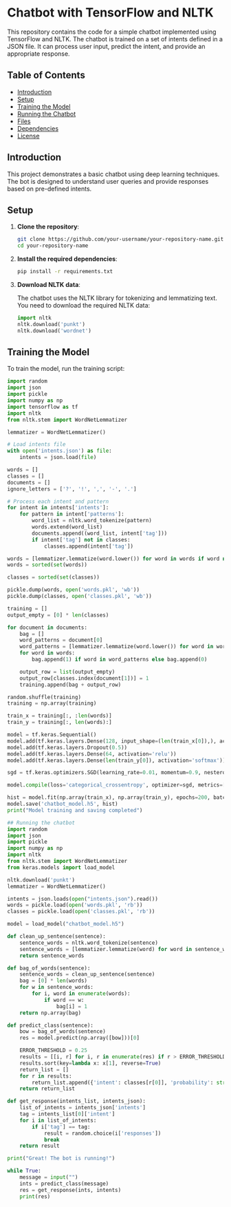 # Chatbot with TensorFlow and NLTK

This repository contains the code for a simple chatbot implemented using TensorFlow and NLTK. The chatbot is trained on a set of intents defined in a JSON file. It can process user input, predict the intent, and provide an appropriate response.

## Table of Contents

- [Introduction](#introduction)
- [Setup](#setup)
- [Training the Model](#training-the-model)
- [Running the Chatbot](#running-the-chatbot)
- [Files](#files)
- [Dependencies](#dependencies)
- [License](#license)

## Introduction

This project demonstrates a basic chatbot using deep learning techniques. The bot is designed to understand user queries and provide responses based on pre-defined intents.

## Setup

1. **Clone the repository**:

    ```bash
    git clone https://github.com/your-username/your-repository-name.git
    cd your-repository-name
    ```

2. **Install the required dependencies**:

    ```bash
    pip install -r requirements.txt
    ```

3. **Download NLTK data**:

    The chatbot uses the NLTK library for tokenizing and lemmatizing text. You need to download the required NLTK data:

    ```python
    import nltk
    nltk.download('punkt')
    nltk.download('wordnet')
    ```

## Training the Model

To train the model, run the training script:

```python
import random
import json
import pickle
import numpy as np
import tensorflow as tf
import nltk
from nltk.stem import WordNetLemmatizer

lemmatizer = WordNetLemmatizer()

# Load intents file
with open('intents.json') as file:
    intents = json.load(file)

words = []
classes = []
documents = []
ignore_letters = ['?', '!', ',', '-', '.']

# Process each intent and pattern
for intent in intents['intents']:
    for pattern in intent['patterns']:
        word_list = nltk.word_tokenize(pattern)
        words.extend(word_list)
        documents.append((word_list, intent['tag']))
        if intent['tag'] not in classes:
            classes.append(intent['tag'])

words = [lemmatizer.lemmatize(word.lower()) for word in words if word not in ignore_letters]
words = sorted(set(words))

classes = sorted(set(classes))

pickle.dump(words, open('words.pkl', 'wb'))
pickle.dump(classes, open('classes.pkl', 'wb'))

training = []
output_empty = [0] * len(classes)

for document in documents:
    bag = []
    word_patterns = document[0]
    word_patterns = [lemmatizer.lemmatize(word.lower()) for word in word_patterns]
    for word in words:
        bag.append(1) if word in word_patterns else bag.append(0)

    output_row = list(output_empty)
    output_row[classes.index(document[1])] = 1
    training.append(bag + output_row)

random.shuffle(training)
training = np.array(training)

train_x = training[:, :len(words)]
train_y = training[:, len(words):]

model = tf.keras.Sequential()
model.add(tf.keras.layers.Dense(128, input_shape=(len(train_x[0]),), activation='relu'))
model.add(tf.keras.layers.Dropout(0.5))
model.add(tf.keras.layers.Dense(64, activation='relu'))
model.add(tf.keras.layers.Dense(len(train_y[0]), activation='softmax'))

sgd = tf.keras.optimizers.SGD(learning_rate=0.01, momentum=0.9, nesterov=True)

model.compile(loss='categorical_crossentropy', optimizer=sgd, metrics=['accuracy'])

hist = model.fit(np.array(train_x), np.array(train_y), epochs=200, batch_size=5, verbose=1)
model.save('chatbot_model.h5', hist)
print("Model training and saving completed")

## Running the chatbot
import random
import json
import pickle
import numpy as np
import nltk
from nltk.stem import WordNetLemmatizer
from keras.models import load_model

nltk.download('punkt')
lemmatizer = WordNetLemmatizer()

intents = json.loads(open("intents.json").read())
words = pickle.load(open('words.pkl', 'rb'))
classes = pickle.load(open('classes.pkl', 'rb'))

model = load_model("chatbot_model.h5")

def clean_up_sentence(sentence):
    sentence_words = nltk.word_tokenize(sentence)
    sentence_words = [lemmatizer.lemmatize(word) for word in sentence_words]
    return sentence_words

def bag_of_words(sentence):
    sentence_words = clean_up_sentence(sentence)
    bag = [0] * len(words)
    for w in sentence_words:
        for i, word in enumerate(words):
            if word == w:
                bag[i] = 1
    return np.array(bag)

def predict_class(sentence):
    bow = bag_of_words(sentence)
    res = model.predict(np.array([bow]))[0]

    ERROR_THRESHOLD = 0.25
    results = [[i, r] for i, r in enumerate(res) if r > ERROR_THRESHOLD]
    results.sort(key=lambda x: x[1], reverse=True)
    return_list = []
    for r in results:
        return_list.append({'intent': classes[r[0]], 'probability': str(r[1])})
    return return_list

def get_response(intents_list, intents_json):
    list_of_intents = intents_json['intents']
    tag = intents_list[0]['intent']
    for i in list_of_intents:
        if i['tag'] == tag:
            result = random.choice(i['responses'])
            break
    return result

print("Great! The bot is running!")

while True:
    message = input("")
    ints = predict_class(message)
    res = get_response(ints, intents)
    print(res)
